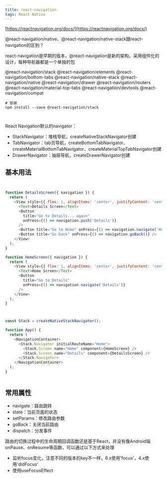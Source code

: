 ```yaml
---
title: react-navigation
tags: React Native 
---
```


[https://reactnavigation.org/docs/](https://reactnavigation.org/docs/)

@react-navigation/native、@react-navigation/native-stack跟react-navigation的区别？

react-navigation是早期的版本，@react-navigation是新的架构，采用组件化的设计，每种导航器都是一个单独的包

@react-navigation/stack
@react-navigation/elements
@react-navigation/bottom-tabs
@react-navigation/native-stack
@react-navigation/native
@react-navigation/drawer
@react-navigation/routers
@react-navigation/material-top-tabs
@react-navigation/devtools
@react-navigation/compat


```shell
# 安装
npm install --save @react-navigation/stack



```

React Navigation默认的navigator：

- StackNavigator：堆栈导航，createNativeStackNavigator创建
- TabNavigator：tab页导航，createBottomTabNavigator、createMaterialBottomTabNavigator、createMaterialTopTabNavigator创建
- DrawerNavigator：抽屉导航，createDrawerNavigator创建



## 基本用法


```JavaScript


function DetailsScreen({ navigation }) {
  return (
    <View style={{ flex: 1, alignItems: 'center', justifyContent: 'center' }}>
      <Text>Details Screen</Text>
      <Button
        title="Go to Details... again"
        onPress={() => navigation.push('Details')}
      />
      <Button title="Go to Home" onPress={() => navigation.navigate('Home')} />
      <Button title="Go back" onPress={() => navigation.goBack()} />
    </View>
  );
}

function HomeScreen({ navigation }) {
  return (
    <View style={{ flex: 1, alignItems: 'center', justifyContent: 'center' }}>
      <Text>Home Screen</Text>
      <Button
        title="Go to Details"
        onPress={() => navigation.navigate('Details')}
      />
    </View>
  );
}



const Stack = createNativeStackNavigator();

function App() {
  return (
    <NavigationContainer>
      <Stack.Navigator initialRouteName="Home">
        <Stack.Screen name="Home" component={HomeScreen} />
        <Stack.Screen name="Details" component={DetailsScreen} />
      </Stack.Navigator>
    </NavigationContainer>
  );
}



```

## 常用属性

- navigate：路由跳转
- state：当前页面的状态
- setParams：修改路由参数
- goBack：关闭当前路由
- dispatch：分发事件


路由的切换过程中的生命周期回调函数还是基于React，并没有像Android端onPause、onResume等函数，可以通过以下方式来处理

- 监听focus变化，注意不同的版本的key不一样，6.x使用'focus'，4.x使用'didFocus'
- 使用useFocusEffect